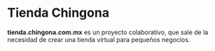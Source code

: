 # Tienda Chingona

**tienda.chingona.com.mx** es un proyecto colaborativo, que sale de la necesidad de crear una tienda virtual para pequeños negocios.
